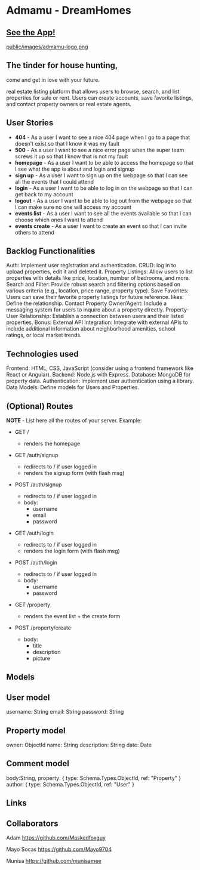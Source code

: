 # Admamu - DreamHomes

## [See the App!](https://dreamhomes-f23q.onrender.com/)

[public/images/admamu-logo.png](https://github.com/Maskedfoxguy/dreamhomes/blob/main/public/images/admamu-logo.png)

## The tinder for house hunting, 
come and get in love with your future.

real estate listing platform that allows users to browse, search, and list properties for sale or rent. Users can create accounts, save favorite listings, and contact property owners or real estate agents.
 
## User Stories
- **404** - As a user I want to see a nice 404 page when I go to a page that doesn’t exist so that I know it was my fault 
- **500** - As a user I want to see a nice error page when the super team screws it up so that I know that is not my fault
- **homepage** - As a user I want to be able to access the homepage so that I see what the app is about and login and signup
- **sign up** - As a user I want to sign up on the webpage so that I can see all the events that I could attend
- **login** - As a user I want to be able to log in on the webpage so that I can get back to my account
- **logout** - As a user I want to be able to log out from the webpage so that I can make sure no one will access my account
- **events list** - As a user I want to see all the events available so that I can choose which ones I want to attend
- **events create** - As a user I want to create an event so that I can invite others to attend

## Backlog Functionalities
Auth: Implement user registration and authentication.
CRUD: log in to upload properties, edit it and deleted it.
Property Listings: Allow users to list properties with details like price, location, number of bedrooms, and more.
Search and Filter: Provide robust search and filtering options based on various criteria (e.g., location, price range, property type).
Save Favorites: Users can save their favorite property listings for future reference.
likes: Define the relationship.
Contact Property Owner/Agent: Include a messaging system for users to inquire about a property directly.
Property-User Relationship: Establish a connection between users and their listed properties.
Bonus: External API Integration: Integrate with external APIs to include additional information about neighborhood amenities, school ratings, or local market trends.
## Technologies used

Frontend: HTML, CSS, JavaScript (consider using a frontend framework like React or Angular).
Backend: Node.js with Express.
Database: MongoDB for property data.
Authentication: Implement user authentication using a library.
Data Models: Define models for Users and Properties.

## (Optional) Routes

**NOTE -** List here all the routes of your server. Example:

- GET / 
  - renders the homepage
- GET /auth/signup
  - redirects to / if user logged in
  - renders the signup form (with flash msg)
- POST /auth/signup
  - redirects to / if user logged in
  - body:
    - username
    - email
    - password
- GET /auth/login
  - redirects to / if user logged in
  - renders the login form (with flash msg)
- POST /auth/login
  - redirects to / if user logged in
  - body:
    - username
    - password

- GET /property
  - renders the event list + the create form
- POST /property/create 
  - body: 
    - title
    - description
    - picture

## Models

## User model
username: String
email: String
password: String

## Property model
owner: ObjectId<User>
name: String
description: String
date: Date

## Comment model
body:String,
property: { type: Schema.Types.ObjectId, ref: "Property" }
author: { type: Schema.Types.ObjectId, ref: "User" }

## Links

## Collaborators

Adam https://github.com/Maskedfoxguy

Mayo Socas https://github.com/Mayo9704

Munisa https://github.com/munisamee
